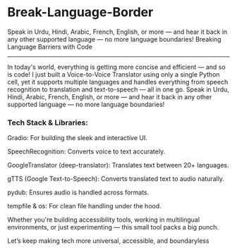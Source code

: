 # Break-Language-Border
Speak in Urdu, Hindi, Arabic, French, English, or more — and hear it back in any other supported language — no more language boundaries!
 Breaking Language Barriers with Code <hr>
In today's world, everything is getting more concise and efficient — and so is code! I just built a Voice-to-Voice Translator using only a single Python cell, yet it supports multiple languages and handles everything from speech recognition to translation and text-to-speech — all in one go.
 Speak in Urdu, Hindi, Arabic, French, English, or more — and hear it back in any other supported language — no more language boundaries!
<h3> Tech Stack & Libraries:</h3>
Gradio: For building the sleek and interactive UI.

SpeechRecognition: Converts voice to text accurately.

GoogleTranslator (deep-translator): Translates text between 20+ languages.

gTTS (Google Text-to-Speech): Converts translated text to audio naturally.

pydub: Ensures audio is handled across formats.

tempfile & os: For clean file handling under the hood.

 Whether you're building accessibility tools, working in multilingual environments, or just experimenting — this small tool packs a big punch.

Let’s keep making tech more universal, accessible, and boundaryless 
